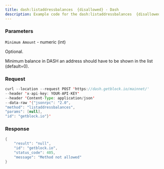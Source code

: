 ```yaml
---
title: dash:listaddressbalances  {disallowed} - Dash
description: Example code for the dash:listaddressbalances  {disallowed} json-rpc method. Сomplete guide on how to use dash:listaddressbalances  {disallowed} json-rpc in GetBlock.io Web3 documentation.
---
```


### Parameters


`Minimum Amount` - numeric (int)

Optional.

Minimum balance in DASH an address should have to be shown in the list
(default=0).

### Request

``` java
curl --location --request POST 'https://dash.getblock.io/mainnet/' 
--header 'x-api-key: YOUR-API-KEY' 
--header 'Content-Type: application/json' 
--data-raw '{"jsonrpc": "2.0",
"method": "listaddressbalances",
"params": [null],
"id": "getblock.io"}'
```

###  Response

``` java
{
    "result": "null",
    "id": "getblock.io",
    "status_code": 405,
    "message": "Method not allowed"
}
```

